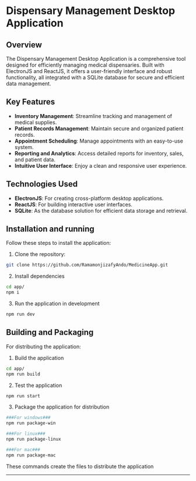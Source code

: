 # Dispensary Management Desktop Application

## Overview

The Dispensary Management Desktop Application is a comprehensive tool designed for efficiently managing medical dispensaries. Built with ElectronJS and ReactJS, it offers a user-friendly interface and robust functionality, all integrated with a SQLite database for secure and efficient data management.

## Key Features

- **Inventory Management**: Streamline tracking and management of medical supplies.
- **Patient Records Management**: Maintain secure and organized patient records.
- **Appointment Scheduling**: Manage appointments with an easy-to-use system.
- **Reporting and Analytics**: Access detailed reports for inventory, sales, and patient data.
- **Intuitive User Interface**: Enjoy a clean and responsive user experience.

## Technologies Used

- **ElectronJS**: For creating cross-platform desktop applications.
- **ReactJS**: For building interactive user interfaces.
- **SQLite**: As the database solution for efficient data storage and retrieval.

## Installation and running

Follow these steps to install the application:

1. Clone the repository:
```bash
git clone https://github.com/RamamonjizafyAndo/MedicineApp.git
```
2. Install dependencies
```bash
cd app/
npm i
```
3. Run the application in development
```bash
npm run dev
```

## Building and Packaging

For distributing the application:

1. Build the application
```bash
cd app/
npm run build
```       
2. Test the application
```bash
npm run start
```
3. Package the application for distribution
```bash
###For windows###
npm run package-win

###For linux###
npm run package-linux

###For mac###
npm run package-mac
```

These commands create the files to distribute the application

---
